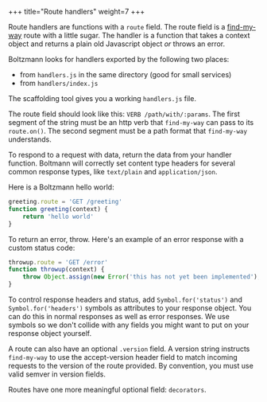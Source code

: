 +++
title="Route handlers"
weight=7
+++

Route handlers are functions with a `route` field. The route field is a [find-my-way](https://github.com/delvedor/find-my-way) route with a little sugar. The handler is a function that takes a context object and returns a plain old Javascript object *or* throws an error.

Boltzmann looks for handlers exported by the following two places:

- from `handlers.js` in the same directory (good for small services)
- from `handlers/index.js`

The scaffolding tool gives you a working `handlers.js` file.

The route field should look like this: `VERB /path/with/:params`. The first segment of the string must be an http verb that `find-my-way` can pass to its `route.on()`. The second segment must be a path format that `find-my-way` understands.

To respond to a request with data, return the data from your handler function. Boltmann will correctly set content type headers for several common response types, like `text/plain` and `application/json`.

Here is a Boltzmann hello world:

```js
greeting.route = 'GET /greeting'
function greeting(context) {
    return 'hello world'
}
```

To return an error, throw. Here's an example of an error response with a custom status code:

```js
throwup.route = 'GET /error'
function throwup(context) {
    throw Object.assign(new Error('this has not yet been implemented'), {[Symbol.for('status')]: 501)
}
```

To control response headers and status, add `Symbol.for('status')` and `Symbol.for('headers')` symbols as attributes to your response object. You can do this in normal responses as well as error responses. We use symbols so we don't collide with any fields you might want to put on your response object yourself.

A route can also have an optional `.version` field. A version string instructs `find-my-way` to use the accept-version header field to match incoming requests to the version of the route provided. By convention, you must use valid semver in version fields.

Routes have one more meaningful optional field: `decorators`.

